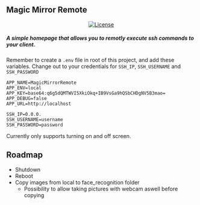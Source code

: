 ## Magic Mirror Remote

<p align="center">
<a href="https://packagist.org/packages/laravel/framework"><img src="https://poser.pugx.org/laravel/framework/license.svg" alt="License"></a>
</p>


##### A simple homepage that allows you to remotly execute ssh commands to your client.

Remember to create a `.env` file in root of this project, and add these variables.
Change out to your credentials for `SSH_IP`, `SSH_USERNAME` and `SSH_PASSWORD`

```
APP_NAME=MagicMirrorRemote
APP_ENV=local
APP_KEY=base64:q6g5dQMTWVI5XkiOkq+IB9VsGa9hQSbCHDgNV5B3mao=
APP_DEBUG=false
APP_URL=http://localhost

SSH_IP=0.0.0.
SSH_USERNAME=username
SSH_PASSWORD=password 
```


Currently only supports turning on and off screen.

## Roadmap
- Shutdown
- Reboot
- Copy images from local to face_recognition folder
    - Possibility to allow taking pictures with webcam aswell before copying